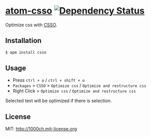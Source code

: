 # [atom-csso](https://atom.io/packages/csso) [![Dependency Status](https://david-dm.org/1000ch/atom-csso.svg)](https://david-dm.org/1000ch/atom-csso)

Optimize css with [CSSO](http://github.com/css/csso).

## Installation

```sh
$ apm install csso
```

## Usage

- Press `ctrl + o` / `ctrl + shift + o`
- `Packages` > `CSSO` > `Optimize css` / `Optimize and restructure css`
- Right Click > `Optimize css` / `Optimize and restructure css`

Selected text will be optimized if there is selection.

## License

MIT: http://1000ch.mit-license.org

